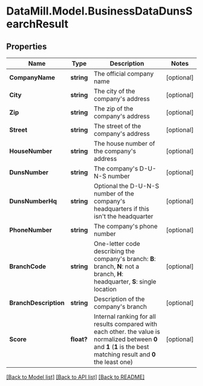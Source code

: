 # DataMill.Model.BusinessDataDunsSearchResult
## Properties

Name | Type | Description | Notes
------------ | ------------- | ------------- | -------------
**CompanyName** | **string** | The official company name | [optional] 
**City** | **string** | The city of the company&#39;s address | [optional] 
**Zip** | **string** | The zip of the company&#39;s address | [optional] 
**Street** | **string** | The street of the company&#39;s address | [optional] 
**HouseNumber** | **string** | The house number of the company&#39;s address | [optional] 
**DunsNumber** | **string** | The company&#39;s D-U-N-S number | [optional] 
**DunsNumberHq** | **string** | Optional the D-U-N-S number of the company&#39;s headquarters if this isn&#39;t the headquarter | [optional] 
**PhoneNumber** | **string** | The company&#39;s phone number | [optional] 
**BranchCode** | **string** | One-letter code describing the company&#39;s branch: **B**: branch, **N**: not a branch, **H**: headquarter, **S**: single location  | [optional] 
**BranchDescription** | **string** | Description of the company&#39;s branch | [optional] 
**Score** | **float?** | Internal ranking for all results compared with each other. the value is normalized between **0** and **1** (**1** is the best matching result and **0** the least one) | [optional] 

[[Back to Model list]](../README.md#documentation-for-models) [[Back to API list]](../README.md#documentation-for-api-endpoints) [[Back to README]](../README.md)

